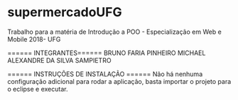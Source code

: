 # supermercadoUFG
Trabalho para a matéria de Introdução a POO - Especialização em Web e Mobile 2018- UFG

====== INTEGRANTES======
BRUNO FARIA PINHEIRO
MICHAEL ALEXANDRE DA SILVA SAMPIETRO



====== INSTRUÇÕES DE INSTALAÇÃO ======
Não há nenhuma configuração adicional para rodar a aplicação, basta importar o projeto para o   eclipse e executar.
